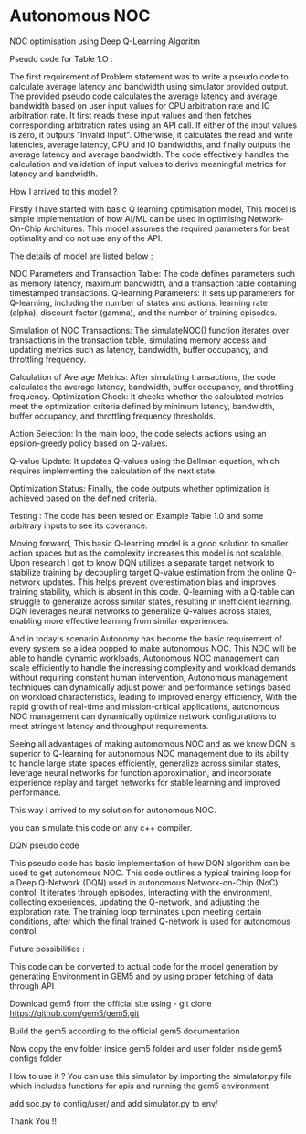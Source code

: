 # Autonomous NOC
NOC optimisation using Deep Q-Learning Algoritm

Pseudo code for Table 1.O :

The first requirement of Problem statement was to write a pseudo code to calculate average latency and bandwidth using simulator provided output.
The provided pseudo code calculates the average latency and average bandwidth based on user input values for CPU arbitration rate and IO arbitration rate. It first reads these input values and then fetches corresponding arbitration rates using an API call. If either of the input values is zero, it outputs "Invalid Input". Otherwise, it calculates the read and write latencies, average latency, CPU and IO bandwidths, and finally outputs the average latency and average bandwidth. The code effectively handles the calculation and validation of input values to derive meaningful metrics for latency and bandwidth.

How I arrived to this model ?

Firstly I have started with basic Q learning optimisation model, This model is simple implementation of how AI/ML can be used in optimising Network-On-Chip Architures. This model assumes the required parameters for best optimality and do not use any of the API.

The details of model are listed below :

NOC Parameters and Transaction Table: The code defines parameters such as memory latency, maximum bandwidth, and a transaction table containing timestamped transactions.
Q-learning Parameters: It sets up parameters for Q-learning, including the number of states and actions, learning rate (alpha), discount factor (gamma), and the number of training episodes.

Simulation of NOC Transactions: The simulateNOC() function iterates over transactions in the transaction table, simulating memory access and updating metrics such as latency, bandwidth, buffer occupancy, and throttling frequency.

Calculation of Average Metrics: After simulating transactions, the code calculates the average latency, bandwidth, buffer occupancy, and throttling frequency.
Optimization Check: It checks whether the calculated metrics meet the optimization criteria defined by minimum latency, bandwidth, buffer occupancy, and throttling frequency thresholds.

Action Selection: In the main loop, the code selects actions using an epsilon-greedy policy based on Q-values.

Q-value Update: It updates Q-values using the Bellman equation, which requires implementing the calculation of the next state.

Optimization Status: Finally, the code outputs whether optimization is achieved based on the defined criteria.

Testing :
The code has been tested on Example Table 1.0 and some arbitrary inputs to see its coverance.

Moving forward, 
This basic Q-learning model is a good solution to smaller action spaces but as the complexity increases this model is not scalable. Upon research I got to know DQN utilizes a separate target network to stabilize training by decoupling target Q-value estimation from the online Q-network updates. This helps prevent overestimation bias and improves training stability, which is absent in this code. Q-learning with a Q-table can struggle to generalize across similar states, resulting in inefficient learning. DQN leverages neural networks to generalize Q-values across states, enabling more effective learning from similar experiences.

And in today's scenario Autonomy has become the basic requirement of every system so a idea popped to make autonomous NOC. This NOC will be able to handle dynamic workloads, 
Autonomous NOC management can scale efficiently to handle the increasing complexity and workload demands without requiring constant human intervention, Autonomous management techniques can dynamically adjust power and performance settings based on workload characteristics, leading to improved energy efficiency,  With the rapid growth of real-time and mission-critical applications, autonomous NOC management can dynamically optimize network configurations to meet stringent latency and throughput requirements.

Seeing all advantages of making automomous NOC and as we know DQN is superior to Q-learning for autonomous NOC management due to its ability to handle large state spaces efficiently, generalize across similar states, leverage neural networks for function approximation, and incorporate experience replay and target networks for stable learning and improved performance. 

This way I arrived to my solution for autonomous NOC.

you can simulate this code on any c++ compiler.

DQN pseudo code

This pseudo code has basic implementation of how DQN algorithm can be used to get autonomous NOC.
This code outlines a typical training loop for a Deep Q-Network (DQN) used in autonomous Network-on-Chip (NoC) control. It iterates through episodes, interacting with the environment, collecting experiences, updating the Q-network, and adjusting the exploration rate. The training loop terminates upon meeting certain conditions, after which the final trained Q-network is used for autonomous control.

Future possibilities :

This code can be converted to actual code for the model generation by generating Environment in GEM5 and by using proper fetching of data through API   

Download gem5 from the official site using - 
git clone https://github.com/gem5/gem5.git

Build the gem5 according to the official gem5 documentation

Now copy the env folder inside gem5 folder and user folder inside gem5 configs folder

How to use it ?
You can use this simulator by importing the simulator.py file which includes functions for apis and running the gem5 environment

add soc.py to config/user/
and add simulator.py to env/

Thank You !!




